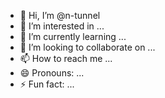 - 👋 Hi, I’m @n-tunnel
- 👀 I’m interested in ...
- 🌱 I’m currently learning ...
- 💞️ I’m looking to collaborate on ...
- 📫 How to reach me ...
- 😄 Pronouns: ...
- ⚡ Fun fact: ...

<!---
n-tunnel/n-tunnel is a ✨ special ✨ repository because its `README.md` (this file) appears on your GitHub profile.
You can click the Preview link to take a look at your changes.
--->
